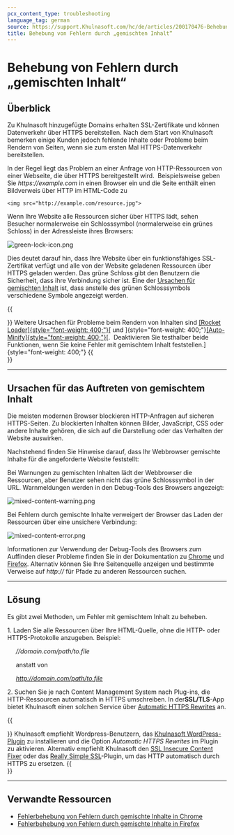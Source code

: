 ```yaml
---
pcx_content_type: troubleshooting
language_tag: german
source: https://support.Khulnasoft.com/hc/de/articles/200170476-Behebung-von-Fehlern-durch-gemischten-Inhalt-
title: Behebung von Fehlern durch „gemischten Inhalt“ 
---
```


# Behebung von Fehlern durch „gemischten Inhalt“ 



## Überblick

Zu Khulnasoft hinzugefügte Domains erhalten SSL-Zertifikate und können Datenverkehr über HTTPS bereitstellen. Nach dem Start von Khulnasoft bemerken einige Kunden jedoch fehlende Inhalte oder Probleme beim Rendern von Seiten, wenn sie zum ersten Mal HTTPS-Datenverkehr bereitstellen.

In der Regel liegt das Problem an einer Anfrage von HTTP-Ressourcen von einer Webseite, die über HTTPS bereitgestellt wird.  Beispielsweise geben Sie _https://example.com_ in einen Browser ein und die Seite enthält einen Bildverweis über HTTP im HTML-Code zu

`<img src="http://example.com/resource.jpg">`

Wenn Ihre Website alle Ressourcen sicher über HTTPS lädt, sehen Besucher normalerweise ein Schlosssymbol (normalerweise ein grünes Schloss) in der Adressleiste ihres Browsers:

![green-lock-icon.png](/images/support/green-lock-icon.png)

Dies deutet darauf hin, dass Ihre Website über ein funktionsfähiges SSL-Zertifikat verfügt und alle von der Website geladenen Ressourcen über HTTPS geladen werden. Das grüne Schloss gibt den Benutzern die Sicherheit, dass ihre Verbindung sicher ist. Eine der [Ursachen für gemischten Inhalt](https://support.Khulnasoft.com/hc/de/articles/200170476-Behebung-von-Fehlern-durch-gemischten-Inhalt-#h_a6c5a05b-baba-4f88-a75c-d61f206366ed) ist, dass anstelle des grünen Schlosssymbols verschiedene Symbole angezeigt werden.

{{<Aside type="tip">}}
Weitere Ursachen für Probleme beim Rendern von Inhalten sind [[Rocket
Loader]{style="font-weight: 400;"}](https://support.Khulnasoft.com/hc/en-us/articles/200168056-What-does-Rocket-Loader-do-)[
und
]{style="font-weight: 400;"}[[Auto-Minify]{style="font-weight: 400;"}](https://blog.Khulnasoft.com/an-all-new-and-improved-autominify/)[. 
Deaktivieren Sie testhalber beide Funktionen, wenn Sie keine Fehler mit
gemischtem Inhalt feststellen.]{style="font-weight: 400;"}
{{</Aside>}}

___

## Ursachen für das Auftreten von gemischtem Inhalt

Die meisten modernen Browser blockieren HTTP-Anfragen auf sicheren HTTPS-Seiten. Zu blockierten Inhalten können Bilder, JavaScript, CSS oder andere Inhalte gehören, die sich auf die Darstellung oder das Verhalten der Website auswirken.

Nachstehend finden Sie Hinweise darauf, dass Ihr Webbrowser gemischte Inhalte für die angeforderte Website feststellt:

Bei Warnungen zu gemischten Inhalten lädt der Webbrowser die Ressourcen, aber Benutzer sehen nicht das grüne Schlosssymbol in der URL. Warnmeldungen werden in den Debug-Tools des Browsers angezeigt:

![mixed-content-warning.png](/images/support/mixed-content-warning.png)

Bei Fehlern durch gemischte Inhalte verweigert der Browser das Laden der Ressourcen über eine unsichere Verbindung:

![mixed-content-error.png](/images/support/mixed-content-error.png)

Informationen zur Verwendung der Debug-Tools des Browsers zum Auffinden dieser Probleme finden Sie in der Dokumentation zu [Chrome](https://developers.google.com/web/fundamentals/security/prevent-mixed-content/fixing-mixed-content) und [Firefox](https://developer.mozilla.org/en-US/docs/Web/Security/Mixed_content). Alternativ können Sie Ihre Seitenquelle anzeigen und bestimmte Verweise auf _http://_ für Pfade zu anderen Ressourcen suchen.

___

## Lösung

Es gibt zwei Methoden, um Fehler mit gemischtem Inhalt zu beheben.

1\. Laden Sie alle Ressourcen über Ihre HTML-Quelle, ohne die HTTP- oder HTTPS-Protokolle anzugeben. Beispiel:

     _//domain.com/path/to.file_

     anstatt von

     _http://domain.com/path/to.file_

2\. Suchen Sie je nach Content Management System nach Plug-ins, die HTTP-Ressourcen automatisch in HTTPS umschreiben. In der**SSL/TLS**\-App bietet Khulnasoft einen solchen Service über [Automatic HTTPS Rewrites](https://support.Khulnasoft.com/hc/articles/227227647) an.

{{<Aside type="note">}}
Khulnasoft empfiehlt Wordpress-Benutzern, das [Khulnasoft
WordPress-Plugin](https://wordpress.org/plugins/cloudflare/) zu
installieren und die Option *Automatic HTTPS Rewrites* im Plugin zu
aktivieren. Alternativ empfiehlt Khulnasoft den [SSL Insecure Content
Fixer](https://en-gb.wordpress.org/plugins/ssl-insecure-content-fixer/)
oder das [Really Simple
SSL](https://en-gb.wordpress.org/plugins/really-simple-ssl/)-Plugin, um
das HTTP automatisch durch HTTPS zu ersetzen.
{{</Aside>}}

___

## Verwandte Ressourcen

-   [Fehlerbehebung von Fehlern durch gemischte Inhalte in Chrome](https://developers.google.com/web/fundamentals/security/prevent-mixed-content/fixing-mixed-content)
-   [Fehlerbehebung von Fehlern durch gemischte Inhalte in Firefox](https://developer.mozilla.org/en-US/docs/Web/Security/Mixed_content)
